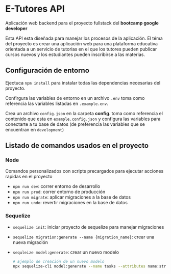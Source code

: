 # E-Tutores API
Aplicación web backend para el proyecto fullstack del **bootcamp google developer**

Esta API esta diseñada para manejar los procesos de la aplicación. El téma del proyecto es crear una aplicación web para una plataforma educativa orientada a un servicio de tutorias en el que los tutores pueden publicar cursos nuevos y los estudiantes pueden inscribirse a las materias.


## Configuración de entorno

Ejectuca ``npm install`` para instalar todas las dependencias necesarias del proyecto.

Confirgura las variables de entorno en un archivo ``.env`` toma como referencia las variables listadas en ``.example.env``.

Crea un archivo ``config.json`` en la carpeta **config**. toma como referencia el contenido que esta en ``example.config.json`` y configura las variables para conectarte a tu base de datos (de preferencia las variables que se encuentran en ``development``)


## Listado de comandos usados en el proyecto

### Node
Comandos personalizados con scripts precargados para ejecutar acciones rapidas en el proyecto
* ``npm run dev``: correr entorno de desarrollo
* ``npm run prod``: correr entorno de producción
* `npm run migrate`: aplicar migraciones a la base de datos
* ``npm run undo``: revertir migraciones en la base de datos

### Sequelize
* ``sequelize init``: iniciar proyecto de sequelize para manejar migraciones
* ``sequelize migration:generate --name {migration_name}``: crear una nueva migración
* ``sequleize model:generate``: crear un nuevo modelo

    ```bash
    # Ejemplo de creación de un nuevo modelo
    npx sequelize-cli model:generate --name tasks --attributes name:string,done:boolean
    ```
